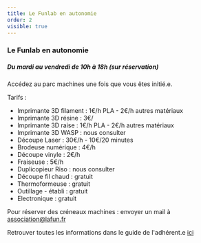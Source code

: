 ```yaml
---
title: Le Funlab en autonomie
order: 2
visible: true
---
```

### Le Funlab en autonomie
##### Du mardi au vendredi de 10h à 18h (sur réservation)

Accédez au parc machines une fois que vous êtes initié.e.

Tarifs : 

* Imprimante 3D filament : 1€/h PLA - 2€/h autres matériaux
* Imprimante 3D résine : 3€/
* Imprimante 3D raise : 1€/h PLA - 2€/h autres matériaux
* Imprimante 3D WASP : nous consulter
* Découpe Laser : 30€/h - 10€/20 minutes
* Brodeuse numérique : 4€/h
* Découpe vinyle : 2€/h
* Fraiseuse : 5€/h
* Duplicopieur Riso : nous consulter
* Découpe fil chaud : gratuit
* Thermoformeuse : gratuit
* Outillage - établi : gratuit
* Electronique : gratuit

Pour réserver des créneaux machines : envoyer un mail à association@lafun.fr

Retrouver toutes les informations dans le guide de l'adhérent.e [ici](https://cloud.lafun.fr/s/DTjAdqmCsfpBgRb)
